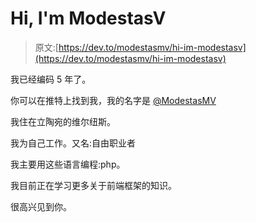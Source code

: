 # Hi, I'm ModestasV

> 原文:[https://dev.to/modestasmv/hi-im-modestasv](https://dev.to/modestasmv/hi-im-modestasv)

我已经编码 5 年了。

你可以在推特上找到我，我的名字是 [@ModestasMV](https://twitter.com/ModestasMV)

我住在立陶宛的维尔纽斯。

我为自己工作。又名:自由职业者

我主要用这些语言编程:php。

我目前正在学习更多关于前端框架的知识。

很高兴见到你。